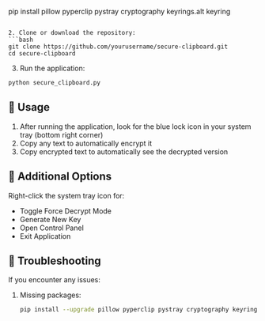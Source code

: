 pip install pillow pyperclip pystray cryptography keyrings.alt keyring
```

2. Clone or download the repository:
```bash
git clone https://github.com/yourusername/secure-clipboard.git
cd secure-clipboard
```

3. Run the application:
```bash
python secure_clipboard.py
```

## 📝 Usage

1. After running the application, look for the blue lock icon in your system tray (bottom right corner)
2. Copy any text to automatically encrypt it
3. Copy encrypted text to automatically see the decrypted version

## 🔧 Additional Options

Right-click the system tray icon for:
- Toggle Force Decrypt Mode
- Generate New Key
- Open Control Panel
- Exit Application

## 🔧 Troubleshooting

If you encounter any issues:

1. Missing packages:
   ```bash
   pip install --upgrade pillow pyperclip pystray cryptography keyrings.alt keyring